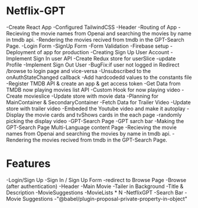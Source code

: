 # Netflix-GPT

-Create React App
-Configured TailwindCSS
-Header
-Routing of App
-Recieving the movie names from Openai and searching the movies by name in tmdb api.
-Rendering the movies recived from tmdb in the GPT-Search Page.
-Login Form
-SignUp Form
-Form Validation
-Firebase setup
-Deployment of app for production
-Creating Sign Up User Account
-Implement Sign In  user API
-Create Redux store for userSlice
-update Profile
-Implement Sign Out User
-BugFix:if user not logged in Redirect /browse to login page and vice-versa
-Unsubscribed to the onAuthStateChanged callback
-Add hardcodedd values to the constants file
-Register TMDB API & create an app & get access token
-Get Data from TMDB now playing movies list API
-Custom Hook for now playing video
-Create movieslice
-Update store with movie data
-Planning for MainContainer & SecondaryContainer
-Fetch Data for Trailer Video
-Update store with trailer video
-Embeded the Youtube video and make it autoplay
-Display the movie cards and tvShows cards in the each page
-randomly picking the display video
-GPT-Search Page
-GPT sarch bar
-Making the GPT-Search Page Multi-Language content Page
-Recieving the movie names from Openai and searching the movies by name in tmdb api.
-Rendering the movies recived from tmdb in the GPT-Search Page.

# Features
-Login/Sign Up
    -Sign In / Sign Up Form
    -redirect to Browse Page
-Browse (after authentication)
    -Header
    -Main Movie
        -Tailer in Background
        -Title & Description
        -MovieSuggestions
            -MovieLists * N
-NetflixGPT
    -Search Bar
    -Movie Suggestions
    -"@babel/plugin-proposal-private-property-in-object"
